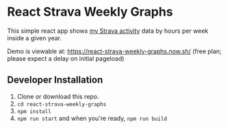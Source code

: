 # React Strava Weekly Graphs

This simple react app shows [my Strava activity](https://www.strava.com/athletes/3350904) data by hours per week inside a given year.

Demo is viewable at: <https://react-strava-weekly-graphs.now.sh/> (free plan; please expect a delay on initial pageload)

## Developer Installation

1.  Clone or download this repo.
1.  `cd react-strava-weekly-graphs`
1.  `npm install`
1.  `npm run start` and when you're ready, `npm run build`
